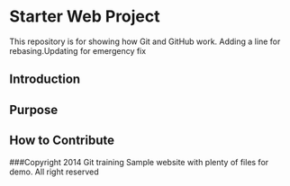 # Starter Web Project

This repository is for showing how Git and GitHub work. Adding a line for rebasing.Updating for emergency fix

## Introduction

## Purpose

## How to Contribute

###Copyright
2014 Git training Sample website with plenty of files for demo. All right reserved